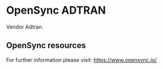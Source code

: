 OpenSync ADTRAN 
=====================
Vendor Adtran.

OpenSync resources
------------------
For further information please visit: https://www.opensync.io/
